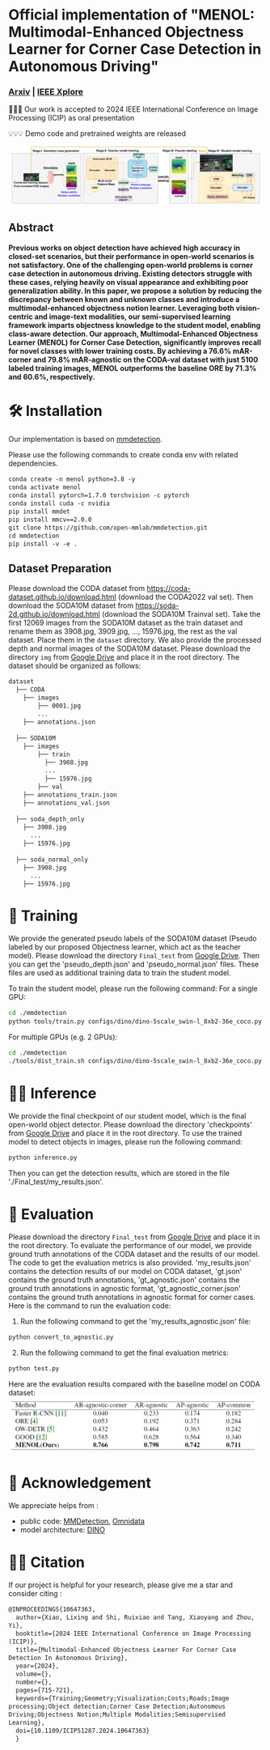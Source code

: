 # Official implementation of "MENOL: Multimodal-Enhanced Objectness Learner for Corner Case Detection in Autonomous Driving"


### [Arxiv](https://arxiv.org/abs/2402.02026) | [IEEE Xplore](https://ieeexplore.ieee.org/document/10647363)

🎉🎉🎉 Our work is accepted to 2024 IEEE International Conference on Image Processing (ICIP) as oral presentation

💡💡💡 Demo code and pretrained weights are released


![plot](./asserts/model.png)

## Abstract
#### Previous works on object detection have achieved high accuracy in closed-set scenarios, but their performance in open-world scenarios is not satisfactory. One of the challenging open-world problems is corner case detection in autonomous driving. Existing detectors struggle with these cases, relying heavily on visual appearance and exhibiting poor generalization ability. In this paper, we propose a solution by reducing the discrepancy between known and unknown classes and introduce a multimodal-enhanced objectness notion learner. Leveraging both vision-centric and image-text modalities, our semi-supervised learning framework imparts objectness knowledge to the student model, enabling class-aware detection. Our approach, Multimodal-Enhanced Objectness Learner (MENOL) for Corner Case Detection, significantly improves recall for novel classes with lower training costs. By achieving a 76.6% mAR-corner and 79.8% mAR-agnostic on the CODA-val dataset with just 5100 labeled training images, MENOL outperforms the baseline ORE by 71.3% and 60.6%, respectively.

# 🛠️ Installation

Our implementation is based on [mmdetection](https://github.com/open-mmlab/mmdetection).

Please use the following commands to create conda env with related dependencies.

```setup
conda create -n menol python=3.8 -y
conda activate menol
conda install pytorch=1.7.0 torchvision -c pytorch
conda install cuda -c nvidia
pip install mmdet
pip install mmcv==2.0.0
git clone https://github.com/open-mmlab/mmdetection.git
cd mmdetection
pip install -v -e . 
```

## Dataset Preparation

Please download the CODA dataset from https://coda-dataset.github.io/download.html (download the CODA2022 val set).
Then download the SODA10M dataset from https://soda-2d.github.io/download.html
(download the SODA10M Trainval set). Take the first 12069 images from the SODA10M dataset as the train dataset and rename them as 3908.jpg, 3909.jpg, ..., 15976.jpg, the rest as the val dataset.
Place them in the `dataset` directory.
We also provide the processed depth and normal images of the SODA10M dataset. Please download the directory `img` from [Google Drive](https://drive.google.com/drive/folders/1A2zmJ0nZWz0TIwlFGSXj3iAmM_Htb9LA?usp=drive_link) and place it in the root directory.
The dataset should be organized as follows:
```
dataset
  ├── CODA
    ├── images
        ├── 0001.jpg
        ...
    ├── annotations.json

  ├── SODA10M
    ├── images
        ├── train
          ├── 3908.jpg
          ...
          ├── 15976.jpg
        ├── val
    ├── annotations_train.json
    ├── annotations_val.json

  ├── soda_depth_only
    ├── 3908.jpg
      ...
    ├── 15976.jpg

  ├── soda_normal_only
    ├── 3908.jpg
      ...
    ├── 15976.jpg
```

# 🚀 Training

We provide the generated pseudo labels of the SODA10M dataset (Pseudo labeled by our proposed Objectness learner, which act as the teacher model). Please download the directory `Final_test` from [Google Drive](https://drive.google.com/drive/folders/1A2zmJ0nZWz0TIwlFGSXj3iAmM_Htb9LA?usp=drive_link).
Then you can get the 'pseudo_depth.json' and 'pseudo_normal.json' files.
These files are used as additional training data to train the student model.

To train the student model, please run the following command:
For a single GPU:
```bash
cd ./mmdetection
python tools/train.py configs/dino/dino-5scale_swin-l_8xb2-36e_coco.py --work-dir ./work_dir
```
For multiple GPUs (e.g. 2 GPUs):
```bash
cd ./mmdetection
./tools/dist_train.sh configs/dino/dino-5scale_swin-l_8xb2-36e_coco.py 2 --work-dir ./work_dir
```

# 🏃🏼 Inference

We provide the final checkpoint of our student model, which is the final open-world object detector. Please download the directory 'checkpoints' from [Google Drive](https://drive.google.com/drive/folders/1A2zmJ0nZWz0TIwlFGSXj3iAmM_Htb9LA?usp=drive_link) and place it in the root directory.
To use the trained model to detect objects in images, please run the following command:
```bash
python inference.py
```
Then you can get the detection results, which are stored in the file './Final_test/my_results.json'.

# 💖 Evaluation

Please download the directory `Final_test` from [Google Drive](https://drive.google.com/drive/folders/1A2zmJ0nZWz0TIwlFGSXj3iAmM_Htb9LA?usp=drive_link) and place it in the root directory.
To evaluate the performance of our model, we provide ground truth annotations of the CODA dataset and the results of our model. The code to get the evaluation metrics is also provided.
'my_results.json' contains the detection results of our model on CODA dataset, 'gt.json' contains the ground truth annotations,
'gt_agnostic.json' contains the ground truth annotations in agnostic format,
'gt_agnostic_corner.json' contains the ground truth annotations in agnostic format for corner cases.
Here is the command to run the evaluation code:
1. Run the following command to get the 'my_results_agnostic.json' file:
```bash
python convert_to_agnostic.py 
```
2. Run the following command to get the final evaluation metrics:
```bash
python test.py  
```
Here are the evaluation results compared with the baseline model on CODA dataset:
![plot](./asserts/compare.png)

# 🌹 Acknowledgement

We appreciate helps from :
* public code: [MMDetection](https://github.com/open-mmlab/mmdetection), [Omnidata](https://github.com/EPFL-VILAB/omnidata)
* model architecture: [DINO](https://github.com/IDEA-Research/DINO)

# 🤝🏼 Citation

If our project is helpful for your research, please give me a star and consider citing :
``` 
@INPROCEEDINGS{10647363,
  author={Xiao, Lixing and Shi, Ruixiao and Tang, Xiaoyang and Zhou, Yi},
  booktitle={2024 IEEE International Conference on Image Processing (ICIP)}, 
  title={Multimodal-Enhanced Objectness Learner For Corner Case Detection In Autonomous Driving}, 
  year={2024},
  volume={},
  number={},
  pages={715-721},
  keywords={Training;Geometry;Visualization;Costs;Roads;Image processing;Object detection;Corner Case Detection;Autonomous Driving;Objectness Notion;Multiple Modalities;Semisupervised Learning},
  doi={10.1109/ICIP51287.2024.10647363}
  }

```

